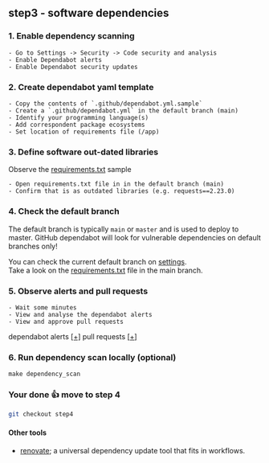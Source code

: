## step3 - software dependencies

### 1. Enable dependency scanning
```
- Go to Settings -> Security -> Code security and analysis 
- Enable Dependabot alerts
- Enable Dependabot security updates
```

### 2. Create dependabot yaml template

```
- Copy the contents of `.github/dependabot.yml.sample`
- Create a `.github/dependabot.yml` in the default branch (main)
- Identify your programming language(s)
- Add correspondent package ecosystems 
- Set location of requirements file (/app)
```

### 3. Define software out-dated libraries
Observe the [requirements.txt](samples/requirements.txt.sample) sample
```
- Open requirements.txt file in in the default branch (main)
- Confirm that is as outdated libraries (e.g. requests==2.23.0)
```

### 4. Check the default branch     
The default branch is typically `main` or `master` and is used to deploy to master. 
GitHub dependabot will look for vulnerable dependencies on default branches only!

You can check the current default branch on [settings](https://github.com/arainho/secure-git-workshop/settings/branches).   
Take a look on the [requirements.txt](https://github.com/arainho/secure-git-workshop/blob/main/app/requirements.txt) file in the main branch.   

### 5. Observe alerts and pull requests
```
- Wait some minutes
- View and analyse the dependabot alerts
- View and approve pull requests
```

dependabot alerts [[+]](https://github.com/arainho/secure-git-workshop/security/dependabot)
pull requests [[+]](https://github.com/arainho/secure-git-workshop/pulls)

### 6. Run dependency scan locally (optional)
```
make dependency_scan
```

### Your done 👍 move to step 4
```bash
git checkout step4
```

#### Other tools
- [renovate](https://github.com/renovatebot/renovate); a universal dependency update tool that fits in workflows.
